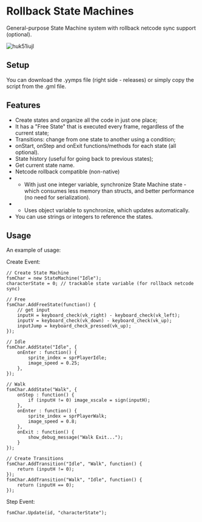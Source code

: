 # Rollback State Machines
General-purpose State Machine system with rollback netcode sync support (optional).

![huk51iujl](https://github.com/FoxyOfJungle/RollbackStateMachines/assets/52144406/ff996a96-ceb5-4bd8-beb4-4f4b76405135)


## Setup ##

You can download the .yymps file (right side - releases) or simply copy the script from the .gml file.


## Features ##

* Create states and organize all the code in just one place;
* It has a "Free State" that is executed every frame, regardless of the current state;
* Transitions: change from one state to another using a condition;
* onStart, onStep and onExit functions/methods for each state (all optional).
* State history (useful for going back to previous states);
* Get current state name.
* Netcode rollback compatible (non-native)
* * With just one integer variable, synchronize State Machine state - which consumes less memory than structs, and better performance (no need for serialization).
* * Uses object variable to synchronize, which updates automatically.
* You can use strings or integers to reference the states.

## Usage ##

An example of usage:

Create Event:
```gml
// Create State Machine
fsmChar = new StateMachine("Idle");
characterState = 0; // trackable state variable (for rollback netcode sync)

// Free
fsmChar.AddFreeState(function() {
	// get input
	inputH = keyboard_check(vk_right) - keyboard_check(vk_left);
	inputV = keyboard_check(vk_down) - keyboard_check(vk_up);
	inputJump = keyboard_check_pressed(vk_up);
});

// Idle
fsmChar.AddState("Idle", {
	onEnter : function() {
		sprite_index = sprPlayerIdle;
		image_speed = 0.25;
	},
});

// Walk
fsmChar.AddState("Walk", {
	onStep : function() {
		if (inputH != 0) image_xscale = sign(inputH);
	},
	onEnter : function() {
		sprite_index = sprPlayerWalk;
		image_speed = 0.8;
	},
    onExit : function() {
        show_debug_message("Walk Exit...");
    }
});

// Create Transitions
fsmChar.AddTransition("Idle", "Walk", function() {
	return (inputH != 0);
});
fsmChar.AddTransition("Walk", "Idle", function() {
	return (inputH == 0);
});

```
Step Event:
```gml
fsmChar.Update(id, "characterState");
```
